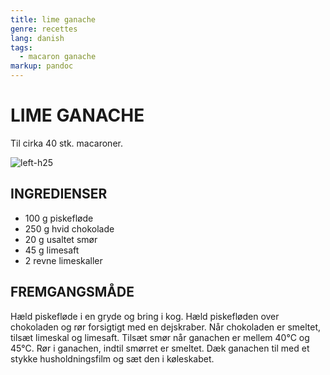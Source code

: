```yaml
---
title: lime ganache
genre: recettes
lang: danish
tags:
  - macaron ganache
markup: pandoc
---
```


# LIME GANACHE

Til cirka 40 stk. macaroner.

![](/home/fred/.repo/traductions/recettes/images/macaron_lime.jpg "left-h25")

## INGREDIENSER

- 100 g piskefløde
- 250 g hvid chokolade
- 20 g usaltet smør
- 45 g limesaft
- 2 revne limeskaller

## FREMGANGSMÅDE

Hæld piskefløde i en gryde og bring i kog.
Hæld piskefløden over chokoladen og rør forsigtigt med en dejskraber.
Når chokoladen er smeltet, tilsæt limeskal og limesaft.
Tilsæt smør når ganachen er mellem 40°C og 45°C.
Rør i ganachen, indtil smørret er smeltet.
Dæk ganachen til med et stykke husholdningsfilm og sæt den i køleskabet.

